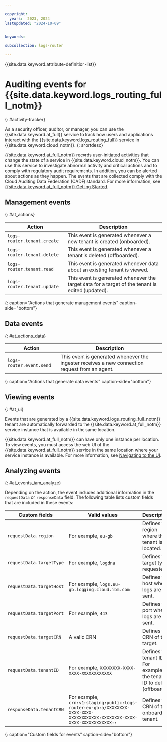 ```yaml
---

copyright:
  years:  2023, 2024
lastupdated: "2024-10-09"


keywords: 

subcollection: logs-router

---
```


{{site.data.keyword.attribute-definition-list}}

# Auditing events for {{site.data.keyword.logs_routing_full_notm}}
{: #activity-tracker}

As a security officer, auditor, or manager, you can use the {{site.data.keyword.at_full}} service to track how users and applications interact with the {{site.data.keyword.logs_routing_full}} service in {{site.data.keyword.cloud_notm}}.
{: shortdesc}

{{site.data.keyword.at_full_notm}} records user-initiated activities that change the state of a service in {{site.data.keyword.cloud_notm}}.
You can use this service to investigate abnormal activity and critical actions and to comply with regulatory audit requirements.
In addition, you can be alerted about actions as they happen.
The events that are collected comply with the Cloud Auditing Data Federation (CADF) standard.
For more information, see [{{site.data.keyword.at_full_notm}} Getting Started](/docs/activity-tracker?topic=activity-tracker-getting-started).

## Management events
{: #at_actions}

| Action                      | Description                                                                                    |
|-----------------------------|------------------------------------------------------------------------------------------------|
| `logs-router.tenant.create` | This event is generated whenever a new tenant is created (onboarded).                                    |
| `logs-router.tenant.delete` | This event is generated whenever a tenant is deleted (offboarded).                                       |
| `logs-router.tenant.read`   | This event is generated whenever data about an existing tenant is viewed.                        |
| `logs-router.tenant.update` | This event is generated whenever the target data for a target of the tenant is edited (updated).        |
{: caption="Actions that generate management events" caption-side="bottom"}


## Data events
{: #at_actions_data}

| Action                      | Description                                                                                  |
|-----------------------------|----------------------------------------------------------------------------------------------|
| `logs-router.event.send`    | This event is generated whenever the ingester receives a new connection request from an agent. |
{: caption="Actions that generate data events" caption-side="bottom"}


## Viewing events
{: #at_ui}

Events that are generated by a {{site.data.keyword.logs_routing_full_notm}} tenant are automatically forwarded to the {{site.data.keyword.at_full_notm}} service instance that is available in the same location.

{{site.data.keyword.at_full_notm}} can have only one instance per location. To view events, you must access the web UI of the {{site.data.keyword.at_full_notm}} service in the same location where your service instance is available. For more information, see [Navigating to the UI](/docs/activity-tracker?topic=activity-tracker-launch).

## Analyzing events
{: #at_events_iam_analyze}

Depending on the action, the event includes additional information in the `requestData` or `responseData` field.
The following table lists custom fields that are included in these events:

| Custom fields                      | Valid values                               | Description                                             | Actions |
|------------------------------------|--------------------------------------------|---------------------------------------------------------|-----------|
| `requestData.region`               | For example, `eu-gb`                             | Defines the region where the tenant is located.       | create, read, update, delete, send |
| `requestData.targetType`           | For example, `logdna`                            | Defines the target type requested.                      | create, update |
| `requestData.targetHost`           | For example, `logs.eu-gb.logging.cloud.ibm.com`  | Defines the host where logs are sent. | create, update |
| `requestData.targetPort`           | For example, `443`                               | Defines the port where logs are sent. | create, update |
| `requestData.targetCRN`     | A valid CRN                                      | Defines the CRN of the target.  | create, update |
| `requestData.tenantID`             | For example, `XXXXXXXX-XXXX-XXXX-XXXXXXXXXXXX`   | Defines the tenant ID. For example, the tenant ID to delete (offboard).                 | read, delete, update |
| `responseData.tenantCRN`           | For example, `crn:v1:staging:public:logs-router:eu-gb:a/XXXXXXXX-XXXX-XXXX-XXXXXXXXXXXX:XXXXXXXX-XXXX-XXXX-XXXXXXXXXXXX::` | Defines the CRN of the onboarded tenant. | create, read, update |
{: caption="Custom fields for events" caption-side="bottom"}
